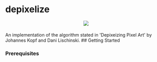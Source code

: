 # depixelize
<div align="center">
  <img src="http://i64.tinypic.com/f22beq.jpg"><br><br>
</div>
An implementation of the algorithm stated in 'Depixeizing Pixel Art' by Johannes Kopf and Dani Lischinski.
## Getting Started

### Prerequisites  
